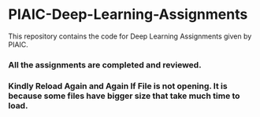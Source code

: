 # PIAIC-Deep-Learning-Assignments
This repository contains the code for Deep Learning Assignments given by PIAIC.
### All the assignments are completed and reviewed.
### Kindly Reload Again and Again If File is not opening. It is because some files have bigger size that take much time to load.
